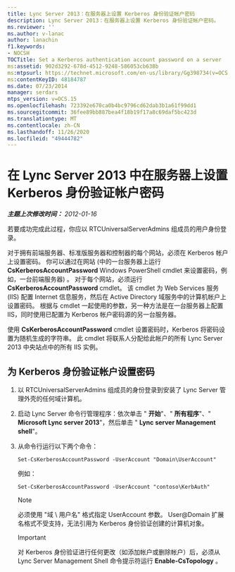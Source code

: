 ```yaml
---
title: Lync Server 2013：在服务器上设置 Kerberos 身份验证帐户密码
description: Lync Server 2013：在服务器上设置 Kerberos 身份验证帐户密码。
ms.reviewer: ''
ms.author: v-lanac
author: lanachin
f1.keywords:
- NOCSH
TOCTitle: Set a Kerberos authentication account password on a server
ms:assetid: 902d3292-678d-4512-9248-586053cb638b
ms:mtpsurl: https://technet.microsoft.com/en-us/library/Gg398734(v=OCS.15)
ms:contentKeyID: 48184787
ms.date: 07/23/2014
manager: serdars
mtps_version: v=OCS.15
ms.openlocfilehash: 723392e670ca0b4bc9796cd62dab3b1a61f99dd1
ms.sourcegitcommit: 36fee89bb887bea4f18b19f17a8c69daf5bc423d
ms.translationtype: MT
ms.contentlocale: zh-CN
ms.lasthandoff: 11/26/2020
ms.locfileid: "49444782"
---
```

# <a name="set-a-kerberos-authentication-account-password-on-a-server-in-lync-server-2013"></a>在 Lync Server 2013 中在服务器上设置 Kerberos 身份验证帐户密码

<div data-xmlns="http://www.w3.org/1999/xhtml">

<div class="topic" data-xmlns="http://www.w3.org/1999/xhtml" data-msxsl="urn:schemas-microsoft-com:xslt" data-cs="https://msdn.microsoft.com/">

<div data-asp="https://msdn2.microsoft.com/asp">



</div>

<div id="mainSection">

<div id="mainBody">

<span> </span>

_**主题上次修改时间：** 2012-01-16_

若要成功完成此过程，你应以 RTCUniversalServerAdmins 组成员的用户身份登录。

对于拥有前端服务器、标准版服务器和控制器的每个网站，必须在 Kerberos 帐户上设置密码。 你可以通过在网站 (中的一台服务器上运行 **CsKerberosAccountPassword** Windows PowerShell cmdlet 来设置密码，例如，一台前端服务器) 。 对于每个网站，必须运行 **CsKerberosAccountPassword** cmdlet。 该 cmdlet 为 Web Services 服务 (IIS) 配置 Internet 信息服务，然后在 Active Directory 域服务中的计算机帐户上设置密码。 根据与 cmdlet 一起使用的参数，另一种方法是在一台服务器上配置 IIS，同时使用已配置为 Kerberos 帐户密码源的另一台服务器。

使用 **CsKerberosAccountPassword** cmdlet 设置密码时，Kerberos 将密码设置为随机生成的字符串。 此 cmdlet 将联系人分配给此帐户的所有 Lync Server 2013 中央站点中的所有 IIS 实例。

<div>

## <a name="to-set-a-password-for-a-kerberos-authentication-account"></a>为 Kerberos 身份验证帐户设置密码

1.  以 RTCUniversalServerAdmins 组成员的身份登录到安装了 Lync Server 管理外壳的任何域计算机。

2.  启动 Lync Server 命令行管理程序：依次单击 " **开始**"、" **所有程序**"、" **Microsoft Lync server 2013**"，然后单击 " **Lync server Management shell**"。

3.  从命令行运行以下两个命令：
    
        Set-CsKerberosAccountPassword -UserAccount "Domain\UserAccount"
    
    例如：
    
        Set-CsKerberosAccountPassword -UserAccount "contoso\KerbAuth"
    
    <div>
    

    > [!NOTE]  
    > 必须使用 "域 \ 用户名" 格式指定 UserAccount 参数。 User@Domain 扩展名格式不受支持，无法引用为 Kerberos 身份验证创建的计算机对象。

    
    </div>
    
    <div>
    

    > [!IMPORTANT]  
    > 对 Kerberos 身份验证进行任何更改（如添加帐户或删除帐户）后，必须从 Lync Server Management Shell 命令提示符运行 <STRONG>Enable-CsTopology</STRONG> 。

    
    </div>

</div>

</div>

<span> </span>

</div>

</div>

</div>

